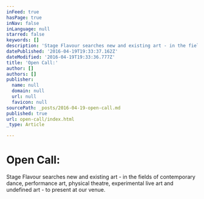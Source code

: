 ```yaml
---
inFeed: true
hasPage: true
inNav: false
inLanguage: null
starred: false
keywords: []
description: 'Stage Flavour searches new and existing art - in the fields of contemporary dance, performance art, physical theatre, experimental live art and undefined art - to present at our venue.'
datePublished: '2016-04-19T19:33:37.162Z'
dateModified: '2016-04-19T19:33:36.777Z'
title: 'Open Call:'
author: []
authors: []
publisher:
  name: null
  domain: null
  url: null
  favicon: null
sourcePath: _posts/2016-04-19-open-call.md
published: true
url: open-call/index.html
_type: Article

---
```

# Open Call:

Stage Flavour searches new and existing art - in the fields of contemporary dance, performance art, physical theatre, experimental live art and undefined art - to present at our venue.
